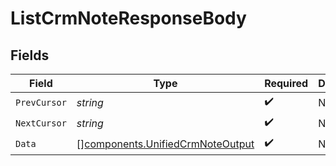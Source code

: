 # ListCrmNoteResponseBody


## Fields

| Field                                                                                | Type                                                                                 | Required                                                                             | Description                                                                          |
| ------------------------------------------------------------------------------------ | ------------------------------------------------------------------------------------ | ------------------------------------------------------------------------------------ | ------------------------------------------------------------------------------------ |
| `PrevCursor`                                                                         | *string*                                                                             | :heavy_check_mark:                                                                   | N/A                                                                                  |
| `NextCursor`                                                                         | *string*                                                                             | :heavy_check_mark:                                                                   | N/A                                                                                  |
| `Data`                                                                               | [][components.UnifiedCrmNoteOutput](../../models/components/unifiedcrmnoteoutput.md) | :heavy_check_mark:                                                                   | N/A                                                                                  |